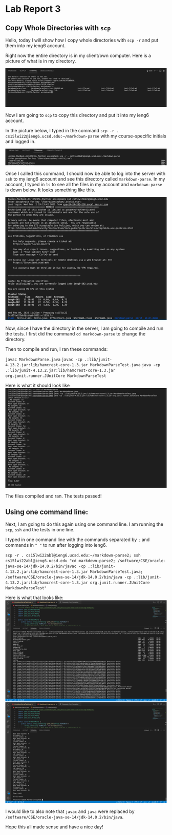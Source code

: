 # Lab Report 3
## Copy Whole Directories with `scp`
Hello, today I will show how I copy whole directories with `scp -r` and put them into my ieng6 account.

Right now the entire directory is in my client/own computer. Here is a picture of what is in my directory. 

![Image](lab3.1.png)

Now I am going to `scp` to copy this directory and put it into my ieng6 account.

In the picture below,
I typed in the command 
`scp -r . cs15lwi22@ieng6.ucsd.edu:~/markdown-parse` with my course-specific initials and logged in. 

![Image](lab3.2.png)

Once I called this command, I should now be able to log into the server with `ssh` to my ieng6 account and see this directory called `markdown-parse`. In my account, I typed in `ls` to see all the files in my account and `markdown-parse` is down below. It looks something like this. 

![Image](lab3.3.png)

Now, since I have the directory in the server, I am going to compile and run the tests. I first did the command `cd markdown-parse` to change the directory. 

Then to compile and run, I ran these commands:

`javac MarkdownParse.java`
`javac -cp .:lib/junit-4.13.2.jar:lib/hamcrest-core-1.3.jar MarkdownParseTest.java`
`java -cp .:lib/junit-4.13.2.jar:lib/hamcrest-core-1.3.jar org.junit.runner.JUnitCore MarkdownParseTest`
 
Here is what it should look like
![Image](lab3.4.png)

The files compiled and ran. The tests passed!

## Using one command line: 
Next, I am going to do this again using one command line.
I am running the `scp`, `ssh` and the tests in one line.

I typed in one command line with the commands separated by `;` and commands in `" "` to run after logging into ieng6. 

`scp -r . cs15lwi22abl@ieng6.ucsd.edu:~/markdown-parse2; ssh cs15lwi22abl@ieng6.ucsd.edu "cd markdown-parse2; /software/CSE/oracle-java-se-14/jdk-14.0.2/bin/javac -cp .:lib/junit-4.13.2.jar:lib/hamcrest-core-1.3.jar MarkdownParseTest.java; /software/CSE/oracle-java-se-14/jdk-14.0.2/bin/java -cp .:lib/junit-4.13.2.jar:lib/hamcrest-core-1.3.jar org.junit.runner.JUnitCore MarkdownParseTest"`

Here is what that looks like:
![Image](lab3.5.1.png)
![Image](lab3.6.png)

I would like to also note that `javac` and `java` were replaced by `/software/CSE/oracle-java-se-14/jdk-14.0.2/bin/java`.

Hope this all made sense and have a nice day! 
